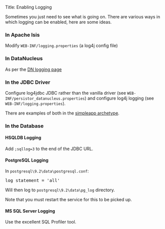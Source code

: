 Title: Enabling Logging

Sometimes you just need to see what is going on.  There are various ways in which logging can be enabled, here are some ideas.

### In Apache Isis

Modify `WEB-INF/logging.properties` (a log4j config file)

### In DataNucleus

As per the [DN logging page](http://www.datanucleus.org/products/accessplatform/logging.html)

### In the JDBC Driver

Configure log4jdbc JDBC rather than the vanilla driver (see `WEB-INF/persistor_datanucleus.properties`) and configure log4j logging (see `WEB-INF/logging.properties`).

There are examples of both in the [simpleapp archetype](../../../intro/getting-started/simpleapp-archetype.html).

### In the Database

#### HSQLDB Logging

Add `;sqllog=3` to the end of the JDBC URL.

#### PostgreSQL Logging

In `postgresql\9.2\data\postgresql.conf`:

<pre>
log_statement = 'all'
</pre>

Will then log to `postgresql\9.2\data\pg_log` directory.

Note that you must restart the service for this to be picked up.

#### MS SQL Server Logging

Use the excellent SQL Profiler tool.